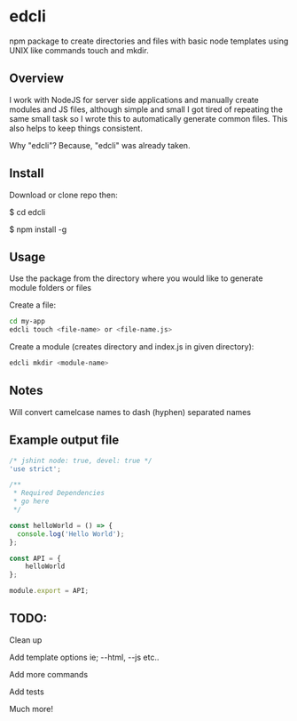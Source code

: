 # edcli
npm package to create directories and files with basic node templates using UNIX like commands touch and mkdir.

## Overview
I work with NodeJS for server side applications and manually create modules and JS files, although simple and small I got tired of repeating the same small task so I wrote this to automatically generate common files.  This also helps to keep things consistent.

Why "edcli"?  Because, "edcli" was already taken.

## Install
Download or clone repo then:

$ cd edcli

$ npm install -g

## Usage
Use the package from the directory where you would like to generate module folders or files

Create a file:

```sh
cd my-app
edcli touch <file-name> or <file-name.js>
```

Create a module (creates directory and index.js in given directory):

```sh
edcli mkdir <module-name>
```


## Notes
Will convert camelcase names to dash (hyphen) separated names

## Example output file
```javascript
/* jshint node: true, devel: true */
'use strict';

/**
 * Required Dependencies 
 * go here
 */

const helloWorld = () => {
  console.log('Hello World');  
};

const API = {
    helloWorld
};

module.export = API;
```

## TODO:
Clean up

Add template options ie; --html, --js etc..

Add more commands

Add tests

Much more!
